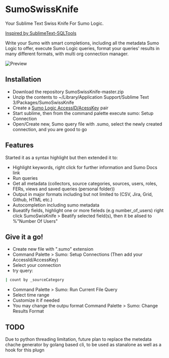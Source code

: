 # SumoSwissKnife

Your Sublime Text Swiss Knife For Sumo Logic.

[Inspired by SublimeText-SQLTools](https://github.com/mtxr/SublimeText-SQLTools)

Write your Sumo with smart completions, including all the metadata Sumo Logic to offer, execute Sumo Logic queries, format your queries' results in many different formats, with multi org connection manager.

![Preview](/Sumo_Sublime.gif)

## Installation
* Download the repository SumoSwissKnife-master.zip
* Unzip the contents to ~/Library/Application Support/Sublime Text 3/Packages/SumoSwissKnife
* Create a [Sumo Logic AccessID/AcessKey](https://help.sumologic.com/Manage/Security/Access-Keys#create-an-access-key) pair
* Start sublime, then from the command palette execute sumo: Setup Connection 
* Open/Create new, Sumo query file with .sumo, select the newly created connection, and you are good to go

## Features

  Started it as a syntax highlight but then extended it to:
* Highlight keywords, right click for further information and Sumo Docs link
* Run queries
* Get all metadata (collectors, source categories, sources, users, roles, FERs, views and saved queries (personal folder))
* Output in major formats including but not limited to (CSV, Jira, Grid, Github, HTML etc.)
* Autocompletion including sumo metadata
* Bueatify fields, highlight one or more fieleds (e.g number_of_users) right click SumoSwisKnife > Beatify selected field(s), then it be alised to %"Number Of Users"

## Give it a go!
* Create new file with ".sumo" extension
* Command Palette > Sumo: Setup Connections (Then add your AccessId/AccessKey)
* Select your connection
* try query:

``` ruby
| count by _sourceCategory

```
* Command Palette > Sumo: Run Current File Query
* Select time range
* Customize it if needed
* You may change the outpu format Command Palette > Sumo: Change Results Format

## TODO

Due to python threading limitation, future plan to replace the metedata chache generator by golang based cli, to be used as stanalone as well as a hook for this plugn
